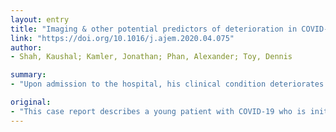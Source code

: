 ```yaml
---
layout: entry
title: "Imaging & other potential predictors of deterioration in COVID-19"
link: "https://doi.org/10.1016/j.ajem.2020.04.075"
author:
- Shah, Kaushal; Kamler, Jonathan; Phan, Alexander; Toy, Dennis

summary:
- "Upon admission to the hospital, his clinical condition deteriorates requiring ventilatory support. We explore the value of imaging and other potential predictors of deterioration. This case report describes a young patient with COVID-19 who is initially diagnosed with CT chest imaging. The case report is based on a case report describing a patient who is diagnosed with a deteriorating condition. Upon hospital admission, his condition is requiring ventilation."

original:
- "This case report describes a young patient with COVID-19 who is initially diagnosed with CT chest imaging. Upon admission to the hospital, his clinical condition deteriorates requiring ventilatory support. We explore the value of imaging and other potential predictors of deterioration."
---
```


